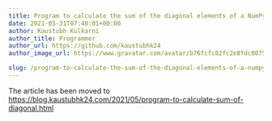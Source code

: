```yaml
---
title: Program to calculate the sum of the diagonal elements of a NumPy array
date: 2021-05-31T07:40:01+00:00
author: Kaustubh Kulkarni
author_title: Programmer
author_url: https://github.com/kaustubhk24
author_image_url: https://www.gravatar.com/avatar/b76fcfc82fc2e8fdc8075636f1735f61?s=200

slug: /program-to-calculate-the-sum-of-the-diagonal-elements-of-a-numpy-array/
---
```

The article has been moved to https://blog.kaustubhk24.com/2021/05/program-to-calculate-sum-of-diagonal.html